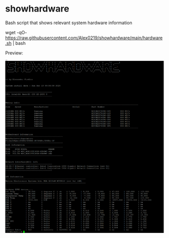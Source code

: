 # showhardware
Bash script that shows relevant system hardware information

wget -qO- https://raw.githubusercontent.com/Alex0219/showhardware/main/hardware.sh | bash

Preview:

![alt text](preview.png)
